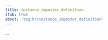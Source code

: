 ```yaml
---
title: instance_imposter_definition
stub: true
about: 'tag:hr/instance_imposter_definition'
---
```

...

